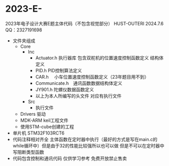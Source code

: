 # 2023-E-
2023年电子设计大赛E题主体代码（不包含视觉部分）
HUST-OUTERI  2024.7.6     QQ：2327191698
* 文件夹组成
	*  Core 
		* Inc
			* Actuator.h  执行器库 包含双舵机的位置速度控制函数定义 结构体定义 
			* PID.h  PID控制算法定义
			* CAR.h 　小车位置速度控制函数定义（23年题目用不到）
			* Communicate.h　通讯函数数据结构体定义　
			* JY901.h 陀螺仪数据函数定义 
			* 以上为本人所编写的头文件 对应有执行文件
		* Src
			* 执行文件
	* Drivers 驱动
	* MDK-ARM keil工程文件
	* 使用STM-cube创建的工程
* 单片机  STM32F103RCT6
* 代码注释相对齐全   主体函数在定时器中执行（最好的方式是写在main.c的while循环中）但是由于32的性能比较强所以也可以做  但是不可以在定时器中写阻断类型函数
* 代码包含控制和通讯代码  仅供学习参考 免费开放禁止售卖 